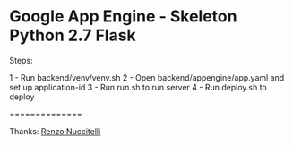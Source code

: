 Google App Engine - Skeleton
Python 2.7 
Flask
===============

Steps:

1 - Run backend/venv/venv.sh
2 - Open backend/appengine/app.yaml and set up application-id
3 - Run run.sh to run server
4 - Run deploy.sh to deploy

==============

Thanks:
[Renzo Nuccitelli](https://github.com/renzon)